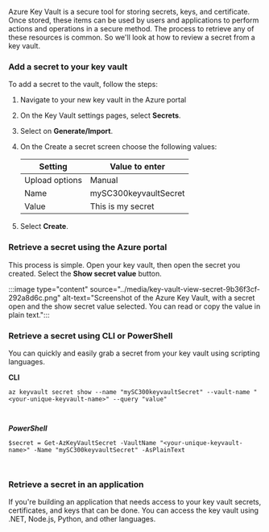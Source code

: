 Azure Key Vault is a secure tool for storing secrets, keys, and certificate. Once stored, these items can be used by users and applications to perform actions and operations in a secure method. The process to retrieve any of these resources is common. So we'll look at how to review a secret from a key vault.

### Add a secret to your key vault

To add a secret to the vault, follow the steps:

1.  Navigate to your new key vault in the Azure portal
2.  On the Key Vault settings pages, select **Secrets**.
3.  Select on **Generate/Import**.
4.  On the Create a secret screen choose the following values:
    
    | **Setting**    | **Value to enter**    |
    | -------------- | --------------------- |
    | Upload options | Manual                |
    | Name           | mySC300keyvaultSecret |
    | Value          | This is my secret     |
5.  Select **Create**.

### Retrieve a secret using the Azure portal

This process is simple. Open your key vault, then open the secret you created. Select the **Show secret value** button.

:::image type="content" source="../media/key-vault-view-secret-9b36f3cf-292a8d6c.png" alt-text="Screenshot of the Azure Key Vault, with a secret open and the show secret value selected. You can read or copy the value in plain text.":::


### Retrieve a secret using CLI or PowerShell

You can quickly and easily grab a secret from your key vault using scripting languages.

**CLI**

```
az keyvault secret show --name "mySC300keyvaultSecret" --vault-name "<your-unique-keyvault-name>" --query "value"



```

***PowerShell***

```
$secret = Get-AzKeyVaultSecret -VaultName "<your-unique-keyvault-name>" -Name "mySC300keyvaultSecret" -AsPlainText



```

### Retrieve a secret in an application

If you're building an application that needs access to your key vault secrets, certificates, and keys that can be done. You can access the key vault using .NET, Node.js, Python, and other languages.

